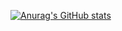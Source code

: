 [![Anurag's GitHub stats](https://github-readme-stats.vercel.app/api?username=tsyhahaha&count_private=true&show_icons=true&theme=vue-dark)](https://github.com/anuraghazra/github-readme-stats)
<!--
**tsyhahaha/tsyhahaha** is a ✨ _special_ ✨ repository because its `README.md` (this file) appears on your GitHub profile.

Here are some ideas to get you started:

- 🔭 I’m currently working on ...
- 🌱 I’m currently learning ...
- 👯 I’m looking to collaborate on ...
- 🤔 I’m looking for help with ...
- 💬 Ask me about ...
- 📫 How to reach me: ...
- 😄 Pronouns: ...
- ⚡ Fun fact: ...
-->
